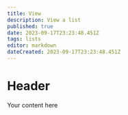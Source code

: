```yaml
---
title: View
description: View a list
published: true
date: 2023-09-17T23:23:48.451Z
tags: lists
editor: markdown
dateCreated: 2023-09-17T23:23:48.451Z
---
```


# Header
Your content here